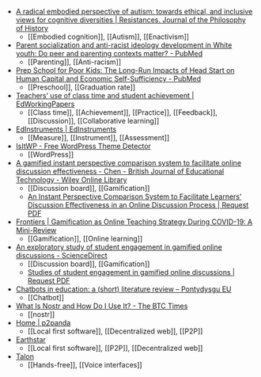 - [A radical embodied perspective of autism: towards ethical, and inclusive views for cognitive diversities | Resistances. Journal of the Philosophy of History](https://resistances.religacion.com/index.php/about/article/view/101)
	- [[Embodied cognition]], [[Autism]], [[Enactivism]]
- [Parent socialization and anti-racist ideology development in White youth: Do peer and parenting contexts matter? - PubMed](https://pubmed.ncbi.nlm.nih.gov/35575149/)
	- [[Parenting]], [[Anti-racism]]
- [Prep School for Poor Kids: The Long-Run Impacts of Head Start on Human Capital and Economic Self-Sufficiency - PubMed](https://pubmed.ncbi.nlm.nih.gov/35418710/)
	- [[Preschool]], [[Graduation rate]]
- [Teachers’ use of class time and student achievement | EdWorkingPapers](https://www.edworkingpapers.com/ai22-685)
	- [[Class time]], [[Achievement]], [[Practice]], [[Feedback]], [[Discussion]], [[Collaborative learning]]
- [EdInstruments | EdInstruments](https://edinstruments.org/)
	- [[Measure]], [[Instrument]], [[Assessment]]
- [IsItWP - Free WordPress Theme Detector](https://www.isitwp.com/)
	- [[WordPress]]
- [A gamified instant perspective comparison system to facilitate online discussion effectiveness - Chen - British Journal of Educational Technology - Wiley Online Library](https://bera-journals.onlinelibrary.wiley.com/doi/10.1111/bjet.13295?af=R&utm_source=dlvr.it&utm_medium=twitter)
	- [[Discussion board]], [[Gamification]]
	- [An Instant Perspective Comparison System to Facilitate Learners’ Discussion Effectiveness in an Online Discussion Process | Request PDF](https://www.researchgate.net/publication/346112989_An_Instant_Perspective_Comparison_System_to_Facilitate_Learners'_Discussion_Effectiveness_in_an_Online_Discussion_Process)
- [Frontiers | Gamification as Online Teaching Strategy During COVID-19: A Mini-Review](https://www.frontiersin.org/articles/10.3389/fpsyg.2021.648552/full)
	- [[Gamification]], [[Online learning]]
- [An exploratory study of student engagement in gamified online discussions - ScienceDirect](https://www.sciencedirect.com/science/article/abs/pii/S036013151830040X)
	- [[Discussion board]], [[Gamification]]
	- [Studies of student engagement in gamified online discussions | Request PDF](https://www.researchgate.net/publication/317985409_Studies_of_student_engagement_in_gamified_online_discussions)
- [Chatbots in education: a (short) literature review – Pontydysgu EU](https://pontydysgu.eu/2022/12/chatbots-in-education-a-short-literature-review/)
	- [[Chatbot]]
- [What Is Nostr and How Do I Use It? - The BTC Times](https://www.btctimes.com/news/what-is-nostr-and-how-do-i-use-it)
	- [[nostr]]
- [Home | p2panda](https://p2panda.org/)
	- [[Local first software]], [[Decentralized web]], [[P2P]]
- [Earthstar](https://earthstar-project.org/)
	- [[Local first software]], [[P2P]], [[Decentralized web]]
- [Talon](https://talonvoice.com/)
	- [[Hands-free]], [[Voice interfaces]]